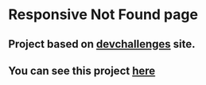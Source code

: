 # Responsive Not Found page 


## Project based on [devchallenges](https://devchallenges.io/) site. 
## You can see this project [here]()
